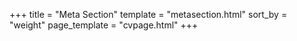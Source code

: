 +++
title = "Meta Section"
template = "metasection.html"
sort_by = "weight"
page_template = "cvpage.html"
+++